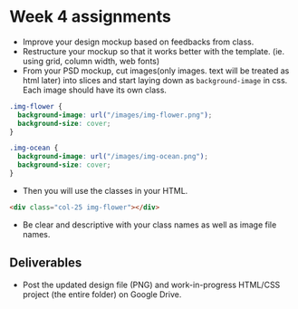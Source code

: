 # Week 4 assignments

- Improve your design mockup based on feedbacks from class. 
- Restructure your mockup so that it works better with the template. (ie. using grid, column width, web fonts)
- From your PSD mockup, cut images(only images. text will be treated as html later) into slices and start laying down as `background-image` in css. Each image should have its own class.
```css
.img-flower {
  background-image: url("/images/img-flower.png");
  background-size: cover;
}

.img-ocean {
  background-image: url("/images/img-ocean.png");
  background-size: cover;
}
```
- Then you will use the classes in your HTML.
```html
<div class="col-25 img-flower"></div>
```
- Be clear and descriptive with your class names as well as image file names.

## Deliverables
- Post the updated design file (PNG) and work-in-progress HTML/CSS project (the entire folder) on Google Drive.
